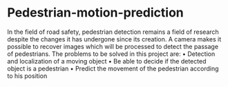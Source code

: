 # Pedestrian-motion-prediction
In the field of road safety, pedestrian detection remains a field of research despite the changes it has undergone since its creation. A camera makes it possible to recover images which will be processed to detect the passage of pedestrians. The problems to be solved in this project are: • Detection and localization of a moving object • Be able to decide if the detected object is a pedestrian • Predict the movement of the pedestrian according to his position
